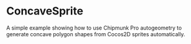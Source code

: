 ConcaveSprite
=============

A simple example showing how to use Chipmunk Pro autogeometry to generate concave polygon shapes from Cocos2D sprites automatically.
